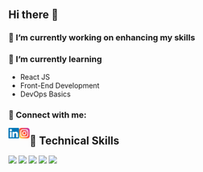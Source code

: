 ## Hi there 👋
### 🔭 I’m currently working on enhancing my skills
### 🌱 I’m currently learning
<ul>
  <li>React JS</li>
  <li>Front-End Development</li>
  <li>DevOps Basics</li>
</ul>

### 🤝 Connect with me:

<a href="https://www.linkedin.com/in/abhishek-goswamii/"><img align="left" src="https://raw.githubusercontent.com/AbhishekGoswam1/AbhishekGoswam1/main/images/linkedin.svg" alt="Yu Shi | LinkedIn" width="21px"/></a>
<a href="https://instagram.com/abhi_shek.in"><img align="left" src="https://raw.githubusercontent.com/AbhishekGoswam1/AbhishekGoswam1/main/images/instagram.svg" alt="Yu Shi | Instagram" width="21px"/></a>

## 💼 Technical Skills
![](https://img.shields.io/badge/Code-HTML5-informational?style=flat&logo=HTML5&color=E34F26)
![](https://img.shields.io/badge/Style-CSS3-informational?style=flat&logo=CSS3&color=1572B6)
![](https://img.shields.io/badge/Code-JavaScript-informational?style=flat&logo=JavaScript&color=F7DF1E)
![](https://img.shields.io/badge/Tools-Git-informational?style=flat&logo=Git&color=F05032)
![](https://img.shields.io/badge/Tools-GitHub-informational?style=flat&logo=GitHub&color=181717)

<!--
**AbhishekGoswam1/AbhishekGoswam1** is a ✨ _special_ ✨ repository because its `README.md` (this file) appears on your GitHub profile.

Here are some ideas to get you started:

- 🌱 I’m currently learning DevOps Engeneering.
- 🔭 I’m currently working on my Skills.
- 👯 I’m looking to collaborate on ...
- 🤔 I’m looking for help with ...
- 💬 Ask me about ...
- 📫 How to reach me: ...
- 😄 Pronouns: ...
- ⚡ Fun fact: ...
-->
